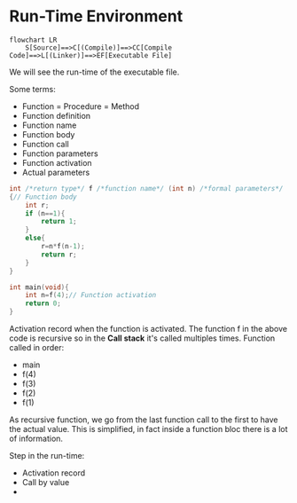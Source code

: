# Run-Time Environment

```mermaid
flowchart LR
    S[Source]==>C[(Compile)]==>CC[Compile Code]==>L[(Linker)]==>EF[Executable File]
```

We will see the run-time of the executable file.

Some terms:

-   Function = Procedure = Method
-   Function definition
-   Function name
-   Function body
-   Function call
-   Function parameters
-   Function activation
-   Actual parameters

```C
int /*return type*/ f /*function name*/ (int n) /*formal parameters*/
{// Function body
    int r;
    if (n==1){
        return 1;
    }
    else{
        r=n*f(n-1);
        return r;
    }
}

int main(void){
    int n=f(4);// Function activation
    return 0;
}
```

Activation record when the function is activated.
The function f in the above code is recursive so in the **Call stack** it's called multiples times.
Function called in order:

-   main
-   f(4)
-   f(3)
-   f(2)
-   f(1)

As recursive function, we go from the last function call to the first to have the actual value.
This is simplified, in fact inside a function bloc there is a lot of information.

Step in the run-time:
- Activation record
- Call by value
- 
